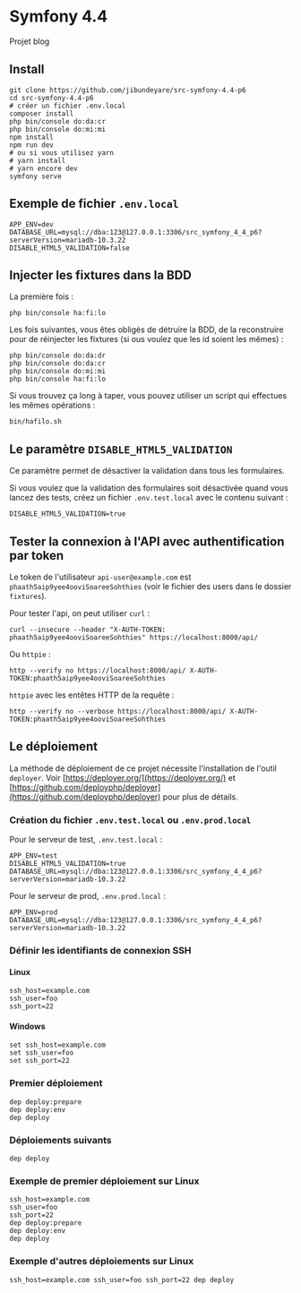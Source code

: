 # Symfony 4.4

Projet blog

## Install

    git clone https://github.com/jibundeyare/src-symfony-4.4-p6
    cd src-symfony-4.4-p6
    # créer un fichier .env.local
    composer install
    php bin/console do:da:cr
    php bin/console do:mi:mi
    npm install
    npm run dev
    # ou si vous utilisez yarn
    # yarn install
    # yarn encore dev
    symfony serve

## Exemple de fichier `.env.local`

    APP_ENV=dev
    DATABASE_URL=mysql://dba:123@127.0.0.1:3306/src_symfony_4_4_p6?serverVersion=mariadb-10.3.22
    DISABLE_HTML5_VALIDATION=false

## Injecter les fixtures dans la BDD

La première fois :

    php bin/console ha:fi:lo

Les fois suivantes, vous êtes obligés de détruire la BDD, de la reconstruire pour de réinjecter les fixtures (si ous voulez que les id soient les mêmes) :

    php bin/console do:da:dr
    php bin/console do:da:cr
    php bin/console do:mi:mi
    php bin/console ha:fi:lo

Si vous trouvez ça long à taper, vous pouvez utiliser un script qui effectues les mêmes opérations :

    bin/hafilo.sh

## Le paramètre `DISABLE_HTML5_VALIDATION`

Ce paramètre permet de désactiver la validation dans tous les formulaires.

Si vous voulez que la validation des formulaires soit désactivée quand vous lancez des tests, créez un fichier `.env.test.local` avec le contenu suivant :

    DISABLE_HTML5_VALIDATION=true

## Tester la connexion à l'API avec authentification par token

Le token de l'utilisateur `api-user@example.com` est `phaath5aip9yee4ooviSoareeSohthies` (voir le fichier des users dans le dossier `fixtures`).

Pour tester l'api, on peut utiliser `curl` :

    curl --insecure --header "X-AUTH-TOKEN: phaath5aip9yee4ooviSoareeSohthies" https://localhost:8000/api/

Ou `httpie` :

    http --verify no https://localhost:8000/api/ X-AUTH-TOKEN:phaath5aip9yee4ooviSoareeSohthies

`httpie` avec les entêtes HTTP de la requête :

    http --verify no --verbose https://localhost:8000/api/ X-AUTH-TOKEN:phaath5aip9yee4ooviSoareeSohthies

## Le déploiement

La méthode de déploiement de ce projet nécessite l'installation de l'outil `deployer`.
Voir [https://deployer.org/](https://deployer.org/) et [https://github.com/deployphp/deployer](https://github.com/deployphp/deployer) pour plus de détails.

### Création du fichier `.env.test.local` ou `.env.prod.local`

Pour le serveur de test, `.env.test.local` :

    APP_ENV=test
    DISABLE_HTML5_VALIDATION=true
    DATABASE_URL=mysql://dba:123@127.0.0.1:3306/src_symfony_4_4_p6?serverVersion=mariadb-10.3.22

Pour le serveur de prod, `.env.prod.local` :

    APP_ENV=prod
    DATABASE_URL=mysql://dba:123@127.0.0.1:3306/src_symfony_4_4_p6?serverVersion=mariadb-10.3.22

### Définir les identifiants de connexion SSH

#### Linux

    ssh_host=example.com
    ssh_user=foo
    ssh_port=22

#### Windows

    set ssh_host=example.com
    set ssh_user=foo
    set ssh_port=22

### Premier déploiement

    dep deploy:prepare
    dep deploy:env
    dep deploy

### Déploiements suivants

    dep deploy

### Exemple de premier déploiement sur Linux

    ssh_host=example.com
    ssh_user=foo
    ssh_port=22
    dep deploy:prepare
    dep deploy:env
    dep deploy

### Exemple d'autres déploiements sur Linux

    ssh_host=example.com ssh_user=foo ssh_port=22 dep deploy

